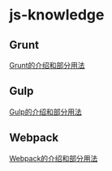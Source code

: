 # js-knowledge

## Grunt

[Grunt的介绍和部分用法](https://github.com/oh-my-star/js-knowledge/blob/master/grunt.md)

## Gulp

[Gulp的介绍和部分用法](https://github.com/oh-my-star/js-knowledge/blob/master/gulp.md)

## Webpack

[Webpack的介绍和部分用法](https://github.com/oh-my-star/js-knowledge/blob/master/webpack.md)
